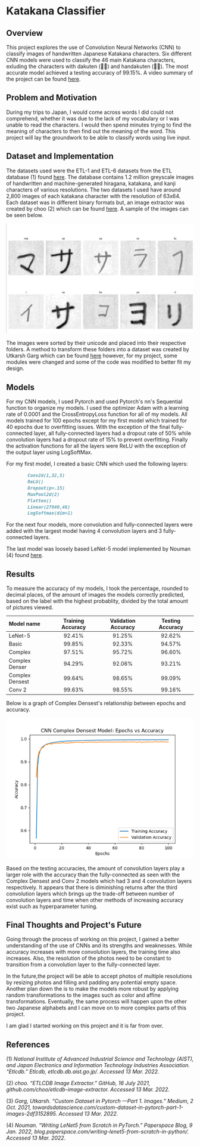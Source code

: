 # Katakana Classifier

## Overview

This project explores the use of Convolution Neural Networks (CNN) to classify images of handwritten Japanese Katakana characters. Six different CNN models were used to classify the 46 main Katakana characters, exluding the characters with dakuten (◌゙) and handakuten (◌゚). The most accurate model achieved a testing accuracy of 99.15%. A video summary of the project can be found [here](google.com).

## Problem and Motivation

During my trips to Japan, I would come across words I did could not comprehend, whether it was due to the lack of my vocabulary or I was unable to read the characters. I would then spend minutes trying to find the meaning of characters to then find out the meaning of the word. This project will lay the groundwork to be able to classify words using live input.

## Dataset and Implementation
The datasets used were the ETL-1 and ETL-6 datasets from the ETL database (1) found [here](http://etlcdb.db.aist.go.jp/). The database contains 1.2 million greyscale images of handwritten and machine-generated hiragana, katakana, and kanji characters of various resolutions. The two datasets I used have around 2,800 images of each katakana character with the resolution of 63x64. Each dataset was in different binary formats but, an image extractor was created by choo (2) which can be found [here](https://github.com/choo/etlcdb-image-extractor). A sample of the images can be seen below.

![Image](https://github.com/zach-dascil/katakana-classifier/blob/gh-pages/assets/random_katakana.png?raw=true)

The images were sorted by their unicode and placed into their respective folders. A method to transform these folders into a dataset was created by Utkarsh Garg which can be found [here](towardsdatascience.com/custom-dataset-in-pytorch-part-1-images-2df3152895) however, for my project, some modules were changed and some of the code was modified to better fit my design.

## Models

For my CNN models, I used Pytorch and used Pytorch's nn's Sequential function to organize my models. I used the optimizer Adam with a learning rate of 0.0001 and the CrossEntropyLoss function for all of my models. All models trained for 100 epochs except for my first model which trained for 40 epochs due to overfitting issues. With the exception of the final fully-connected layer, all fully-connected layers had a dropout rate of 50% while convolution layers had a dropout rate of 15% to prevent overfitting. Finally the activation functions for all the layers were ReLU with the exception of the output layer using LogSoftMax.

For my first model, I created a basic CNN which used the following layers:
```markdown
        Conv2d(1,32,5)
        ReLU()
        Dropout(p=.15)
        MaxPool2d(2)
        Flatten()
        Linear(27840,46)
        LogSoftmax(dim=1)
```
For the next four models, more convolution and fully-connected layers were added with the largest model having 4 convolution layers and 3 fully-connected layers.

The last model was loosely based LeNet-5 model implemented by Nouman (4) found [here](https://blog.paperspace.com/writing-lenet5-from-scratch-in-python/).

## Results

To measure the accuracy of my models, I took the percentage, rounded to decimal places, of the amount of images the models correctly predicted, based on the label with the highest probablity, divided by the total amount of pictures viewed.

| Model name | Training Accuracy | Validation Accuracy | Testing Accuracy |
|:-----------|:-------------------:|:---------------------:|:------------------:|
|LeNet-5|92.41%|91.25%|92.62%|
|Basic|99.85%|92.33%|94.57%|
|Complex|97.51%|95.72%|96.60%|
|Complex Denser|94.29%|92.06%|93.21%|
|Complex Densest|99.64%|98.65%|99.09%|
|Conv 2|99.63%|98.55%|99.16%|

Below is a graph of Complex Densest's relationship between epochs and accuracy.

![Image](https://github.com/zach-dascil/katakana-classifier/blob/gh-pages/assets/cnn%20densest.png?raw=true)

Based on the testing accuracies, the amount of convolution layers play a larger role with the accuracy than the fully-connected as seen with the Complex Densest and Conv 2 models which had 3 and 4 convolution layers respectively. It appears that there is diminishing returns after the third convolution layers which brings up the trade-off between number of convolution layers and time when other methods of increasing accuracy exist such as hyperparameter tuning.

## Final Thoughts and Project's Future

Going through the process of working on this project, I gained a better understanding of the use of CNNs and its strengths and weaknesses. While accuracy increases with more convolution layers, the training time also increases. Also, the resolution of the photos need to be constant to transition from a convolution layer to the fully-connected layer.

In the future,the project will be able to accept photos of multiple resolutions by resizing photos and filling and padding any potential empty space. Another plan down the is to make the models more robust by applying random transformations to the images such as color and affine transformations. Eventually, the same process will happen upon the other two Japanese alphabets and I can move on to more complex parts of this project.

I am glad I started working on this project and it is far from over.

## References

(1) _National Institute of Advanced Industrial Science and Technology (AIST), and Japan Electronics and Information Technology Industries Association. “Etlcdb.” Etlcdb, etlcdb.db.aist.go.jp/. Accessed 13 Mar. 2022._

(2) _choo. “ETLCDB Image Extractor.” GitHub, 16 July 2021, github.com/choo/etlcdb-image-extractor. Accessed 13 Mar. 2022._

(3) _Garg, Utkarsh. “Custom Dataset in Pytorch —Part 1. Images.” Medium, 2 Oct. 2021, towardsdatascience.com/custom-dataset-in-pytorch-part-1-images-2df3152895. Accessed 13 Mar. 2022._

(4) _Nouman. “Writing LeNet5 from Scratch in PyTorch.” Paperspace Blog, 9 Jan. 2022, blog.paperspace.com/writing-lenet5-from-scratch-in-python/. Accessed 13 Mar. 2022._

